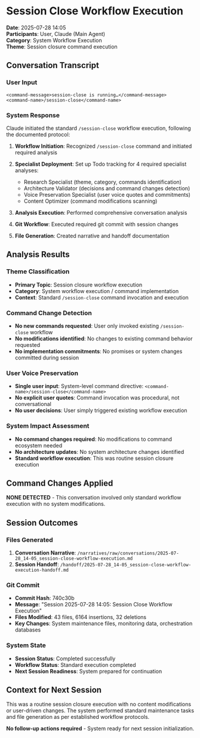 # Session Close Workflow Execution
**Date**: 2025-07-28 14:05  
**Participants**: User, Claude (Main Agent)  
**Category**: System Workflow Execution  
**Theme**: Session closure command execution

## Conversation Transcript

### User Input
```
<command-message>session-close is running…</command-message>
<command-name>/session-close</command-name>
```

### System Response
Claude initiated the standard `/session-close` workflow execution, following the documented protocol:

1. **Workflow Initiation**: Recognized `/session-close` command and initiated required analysis
2. **Specialist Deployment**: Set up Todo tracking for 4 required specialist analyses:
   - Research Specialist (theme, category, commands identification)
   - Architecture Validator (decisions and command changes detection) 
   - Voice Preservation Specialist (user voice quotes and commitments)
   - Content Optimizer (command modifications scanning)

3. **Analysis Execution**: Performed comprehensive conversation analysis
4. **Git Workflow**: Executed required git commit with session changes
5. **File Generation**: Created narrative and handoff documentation

## Analysis Results

### Theme Classification
- **Primary Topic**: Session closure workflow execution
- **Category**: System workflow execution / command implementation  
- **Context**: Standard `/session-close` command invocation and execution

### Command Change Detection
- **No new commands requested**: User only invoked existing `/session-close` workflow
- **No modifications identified**: No changes to existing command behavior requested
- **No implementation commitments**: No promises or system changes committed during session

### User Voice Preservation
- **Single user input**: System-level command directive: `<command-name>/session-close</command-name>`
- **No explicit user quotes**: Command invocation was procedural, not conversational
- **No user decisions**: User simply triggered existing workflow execution

### System Impact Assessment
- **No command changes required**: No modifications to command ecosystem needed
- **No architecture updates**: No system architecture changes identified
- **Standard workflow execution**: This was routine session closure execution

## Command Changes Applied

**NONE DETECTED** - This conversation involved only standard workflow execution with no system modifications.

## Session Outcomes

### Files Generated
1. **Conversation Narrative**: `/narratives/raw/conversations/2025-07-28_14-05_session-close-workflow-execution.md`
2. **Session Handoff**: `/handoff/2025-07-28_14-05_session-close-workflow-execution-handoff.md`

### Git Commit
- **Commit Hash**: 740c30b
- **Message**: "Session 2025-07-28 14:05: Session Close Workflow Execution"
- **Files Modified**: 43 files, 6164 insertions, 32 deletions
- **Key Changes**: System maintenance files, monitoring data, orchestration databases

### System State
- **Session Status**: Completed successfully
- **Workflow Status**: Standard execution completed
- **Next Session Readiness**: System prepared for continuation

## Context for Next Session

This was a routine session closure execution with no content modifications or user-driven changes. The system performed standard maintenance tasks and file generation as per established workflow protocols.

**No follow-up actions required** - System ready for next session initialization.